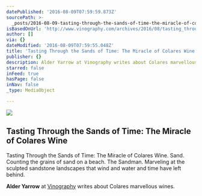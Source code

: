 ```yaml
---
datePublished: '2016-08-09T07:59:59.873Z'
sourcePath: >-
  _posts/2016-08-09-tasting-through-the-sands-of-time-the-miracle-of-colares-wi.md
isBasedOnUrl: 'http://www.vinography.com/archives/2016/08/tasting_through_the_sands_of_t.html'
author: []
via: {}
dateModified: '2016-08-09T07:59:55.048Z'
title: 'Tasting Through the Sands of Time: The Miracle of Colares Wine'
publisher: {}
description: Alder Yarrow at Vinography writes about Colares marvellous wines.
starred: false
inFeed: true
hasPage: false
inNav: false
_type: MediaObject

---
```

<article style=""><img src="https://imgflo.herokuapp.com/graph/vahj1ThiexotieMo/a3e58de8845dc5ef2126f81ac1cde6cb/noop.jpg?input=http%3A%2F%2Fwww.vinography.com%2Fassets_c%2F2016%2F08%2Fviuvagomes-5-of-5-thumb-650x977-6454.jpg" /><h1>Tasting Through the Sands of Time: The Miracle of Colares Wine</h1><p>Tasting Through the Sands of Time: The Miracle of Colares Wine. Sand. Counting the grains of sand on a beach. The Sandman. Marveling at the sculpted sandstone landscapes that wind and water and time have left behind.</p></article>

**Alder Yarrow** at [Vinography][0] writes about Colares marvellous wines.

[0]: http://vinography.com/